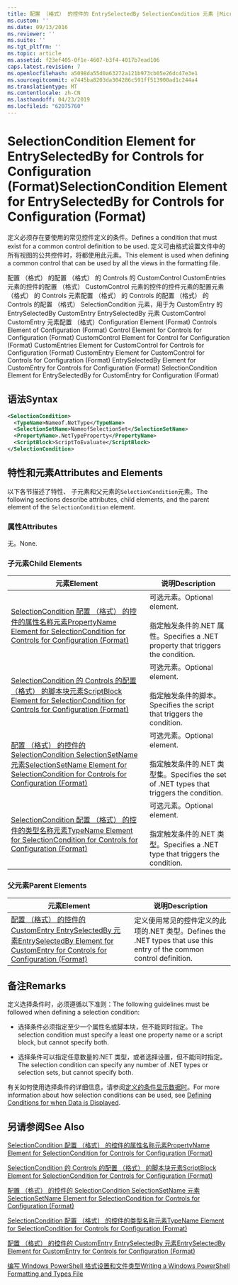 ```yaml
---
title: 配置 （格式） 的控件的 EntrySelectedBy SelectionCondition 元素 |Microsoft Docs
ms.custom: ''
ms.date: 09/13/2016
ms.reviewer: ''
ms.suite: ''
ms.tgt_pltfrm: ''
ms.topic: article
ms.assetid: f23ef405-0f1e-4607-b3f4-4017b7ead106
caps.latest.revision: 7
ms.openlocfilehash: a5098da55d0a63272a121b973cb05e26dc47e3e1
ms.sourcegitcommit: e7445ba8203da304286c591ff513900ad1c244a4
ms.translationtype: MT
ms.contentlocale: zh-CN
ms.lasthandoff: 04/23/2019
ms.locfileid: "62075760"
---
```

# <a name="selectioncondition-element-for-entryselectedby-for-controls-for-configuration-format"></a><span data-ttu-id="ef102-102">SelectionCondition Element for EntrySelectedBy for Controls for Configuration (Format)</span><span class="sxs-lookup"><span data-stu-id="ef102-102">SelectionCondition Element for EntrySelectedBy for Controls for Configuration (Format)</span></span>

<span data-ttu-id="ef102-103">定义必须存在要使用的常见控件定义的条件。</span><span class="sxs-lookup"><span data-stu-id="ef102-103">Defines a condition that must exist for a common control definition to be used.</span></span> <span data-ttu-id="ef102-104">定义可由格式设置文件中的所有视图的公共控件时，将都使用此元素。</span><span class="sxs-lookup"><span data-stu-id="ef102-104">This element is used when defining a common control that can be used by all the views in the formatting file.</span></span>

<span data-ttu-id="ef102-105">配置 （格式） 的配置 （格式） 的 Controls 的 CustomControl CustomEntries 元素的控件的配置 （格式） CustomControl 元素的控件的控件元素的配置元素 （格式） 的 Controls 元素配置 （格式） 的 Controls 的配置 （格式） 的 Controls 的配置 （格式） SelectionCondition 元素，用于为 CustomEntry 的 EntrySelectedBy CustomEntry EntrySelectedBy 元素 CustomControl CustomEntry 元素配置 （格式）</span><span class="sxs-lookup"><span data-stu-id="ef102-105">Configuration Element (Format) Controls Element of Configuration (Format) Control Element for Controls for Configuration (Format) CustomControl Element for Control for Configuration (Format) CustomEntries Element for CustomControl for Controls for Configuration (Format) CustomEntry Element for CustomControl for Controls for Configuration (Format) EntrySelectedBy Element for CustomEntry for Controls for Configuration (Format) SelectionCondition Element for EntrySelectedBy for CustomEntry for Configuration (Format)</span></span>

## <a name="syntax"></a><span data-ttu-id="ef102-106">语法</span><span class="sxs-lookup"><span data-stu-id="ef102-106">Syntax</span></span>

```xml
<SelectionCondition>
  <TypeName>Nameof.NetType</TypeName>
  <SelectionSetName>NameofSelectionSet</SelectionSetName>
  <PropertyName>.NetTypeProperty</PropertyName>
  <ScriptBlock>ScriptToEvaluate</ScriptBlock>
</SelectionCondition>
```

## <a name="attributes-and-elements"></a><span data-ttu-id="ef102-107">特性和元素</span><span class="sxs-lookup"><span data-stu-id="ef102-107">Attributes and Elements</span></span>

<span data-ttu-id="ef102-108">以下各节描述了特性、 子元素和父元素的`SelectionCondition`元素。</span><span class="sxs-lookup"><span data-stu-id="ef102-108">The following sections describe attributes, child elements, and the parent element of the `SelectionCondition` element.</span></span>

### <a name="attributes"></a><span data-ttu-id="ef102-109">属性</span><span class="sxs-lookup"><span data-stu-id="ef102-109">Attributes</span></span>

<span data-ttu-id="ef102-110">无。</span><span class="sxs-lookup"><span data-stu-id="ef102-110">None.</span></span>

### <a name="child-elements"></a><span data-ttu-id="ef102-111">子元素</span><span class="sxs-lookup"><span data-stu-id="ef102-111">Child Elements</span></span>

|<span data-ttu-id="ef102-112">元素</span><span class="sxs-lookup"><span data-stu-id="ef102-112">Element</span></span>|<span data-ttu-id="ef102-113">说明</span><span class="sxs-lookup"><span data-stu-id="ef102-113">Description</span></span>|
|-------------|-----------------|
|[<span data-ttu-id="ef102-114">SelectionCondition 配置 （格式） 的控件的属性名称元素</span><span class="sxs-lookup"><span data-stu-id="ef102-114">PropertyName Element for SelectionCondition for Controls for Configuration (Format)</span></span>](./propertyname-element-for-selectioncondition-for-controls-for-configuration-format.md)|<span data-ttu-id="ef102-115">可选元素。</span><span class="sxs-lookup"><span data-stu-id="ef102-115">Optional element.</span></span><br /><br /> <span data-ttu-id="ef102-116">指定触发条件的.NET 属性。</span><span class="sxs-lookup"><span data-stu-id="ef102-116">Specifies a .NET property that triggers the condition.</span></span>|
|[<span data-ttu-id="ef102-117">SelectionCondition 的 Controls 的配置 （格式） 的脚本块元素</span><span class="sxs-lookup"><span data-stu-id="ef102-117">ScriptBlock Element for SelectionCondition for Controls for Configuration (Format)</span></span>](./scriptblock-element-for-selectioncondition-for-controls-for-configuration-format.md)|<span data-ttu-id="ef102-118">可选元素。</span><span class="sxs-lookup"><span data-stu-id="ef102-118">Optional element.</span></span><br /><br /> <span data-ttu-id="ef102-119">指定触发条件的脚本。</span><span class="sxs-lookup"><span data-stu-id="ef102-119">Specifies the script that triggers the condition.</span></span>|
|[<span data-ttu-id="ef102-120">配置 （格式） 的控件的 SelectionCondition SelectionSetName 元素</span><span class="sxs-lookup"><span data-stu-id="ef102-120">SelectionSetName Element for SelectionCondition for Controls for Configuration (Format)</span></span>](./selectionsetname-element-for-selectioncondition-for-controls-for-configuration-format.md)|<span data-ttu-id="ef102-121">可选元素。</span><span class="sxs-lookup"><span data-stu-id="ef102-121">Optional element.</span></span><br /><br /> <span data-ttu-id="ef102-122">指定触发条件的.NET 类型集。</span><span class="sxs-lookup"><span data-stu-id="ef102-122">Specifies the set of .NET types that triggers the condition.</span></span>|
|[<span data-ttu-id="ef102-123">SelectionCondition 配置 （格式） 的控件的类型名称元素</span><span class="sxs-lookup"><span data-stu-id="ef102-123">TypeName Element for SelectionCondition for Controls for Configuration (Format)</span></span>](./typename-element-for-selectioncondition-for-controls-for-configuration-format.md)|<span data-ttu-id="ef102-124">可选元素。</span><span class="sxs-lookup"><span data-stu-id="ef102-124">Optional element.</span></span><br /><br /> <span data-ttu-id="ef102-125">指定触发条件的.NET 类型。</span><span class="sxs-lookup"><span data-stu-id="ef102-125">Specifies a .NET type that triggers the condition.</span></span>|

### <a name="parent-elements"></a><span data-ttu-id="ef102-126">父元素</span><span class="sxs-lookup"><span data-stu-id="ef102-126">Parent Elements</span></span>

|<span data-ttu-id="ef102-127">元素</span><span class="sxs-lookup"><span data-stu-id="ef102-127">Element</span></span>|<span data-ttu-id="ef102-128">说明</span><span class="sxs-lookup"><span data-stu-id="ef102-128">Description</span></span>|
|-------------|-----------------|
|[<span data-ttu-id="ef102-129">配置 （格式） 的控件的 CustomEntry EntrySelectedBy 元素</span><span class="sxs-lookup"><span data-stu-id="ef102-129">EntrySelectedBy Element for CustomEntry for Controls for Configuration (Format)</span></span>](./entryselectedby-element-for-customentry-for-controls-for-configuration-format.md)|<span data-ttu-id="ef102-130">定义使用常见的控件定义的此项的.NET 类型。</span><span class="sxs-lookup"><span data-stu-id="ef102-130">Defines the .NET types that use this entry of the common control definition.</span></span>|

## <a name="remarks"></a><span data-ttu-id="ef102-131">备注</span><span class="sxs-lookup"><span data-stu-id="ef102-131">Remarks</span></span>

<span data-ttu-id="ef102-132">定义选择条件时，必须遵循以下准则：</span><span class="sxs-lookup"><span data-stu-id="ef102-132">The following guidelines must be followed when defining a selection condition:</span></span>

- <span data-ttu-id="ef102-133">选择条件必须指定至少一个属性名或脚本块，但不能同时指定。</span><span class="sxs-lookup"><span data-stu-id="ef102-133">The selection condition must specify a least one property name or a script block, but cannot specify both.</span></span>

- <span data-ttu-id="ef102-134">选择条件可以指定任意数量的.NET 类型，或者选择设置，但不能同时指定。</span><span class="sxs-lookup"><span data-stu-id="ef102-134">The selection condition can specify any number of .NET types or selection sets, but cannot specify both.</span></span>

<span data-ttu-id="ef102-135">有关如何使用选择条件的详细信息，请参阅[定义的条件显示数据时](./defining-conditions-for-displaying-data.md)。</span><span class="sxs-lookup"><span data-stu-id="ef102-135">For more information about how selection conditions can be used, see [Defining Conditions for when Data is Displayed](./defining-conditions-for-displaying-data.md).</span></span>

## <a name="see-also"></a><span data-ttu-id="ef102-136">另请参阅</span><span class="sxs-lookup"><span data-stu-id="ef102-136">See Also</span></span>

[<span data-ttu-id="ef102-137">SelectionCondition 配置 （格式） 的控件的属性名称元素</span><span class="sxs-lookup"><span data-stu-id="ef102-137">PropertyName Element for SelectionCondition for Controls for Configuration (Format)</span></span>](./propertyname-element-for-selectioncondition-for-controls-for-configuration-format.md)

[<span data-ttu-id="ef102-138">SelectionCondition 的 Controls 的配置 （格式） 的脚本块元素</span><span class="sxs-lookup"><span data-stu-id="ef102-138">ScriptBlock Element for SelectionCondition for Controls for Configuration (Format)</span></span>](./scriptblock-element-for-selectioncondition-for-controls-for-configuration-format.md)

[<span data-ttu-id="ef102-139">配置 （格式） 的控件的 SelectionCondition SelectionSetName 元素</span><span class="sxs-lookup"><span data-stu-id="ef102-139">SelectionSetName Element for SelectionCondition for Controls for Configuration (Format)</span></span>](./selectionsetname-element-for-selectioncondition-for-controls-for-configuration-format.md)

[<span data-ttu-id="ef102-140">SelectionCondition 配置 （格式） 的控件的类型名称元素</span><span class="sxs-lookup"><span data-stu-id="ef102-140">TypeName Element for SelectionCondition for Controls for Configuration (Format)</span></span>](./typename-element-for-selectioncondition-for-controls-for-configuration-format.md)

[<span data-ttu-id="ef102-141">配置 （格式） 的控件的 CustomEntry EntrySelectedBy 元素</span><span class="sxs-lookup"><span data-stu-id="ef102-141">EntrySelectedBy Element for CustomEntry for Controls for Configuration (Format)</span></span>](./entryselectedby-element-for-customentry-for-controls-for-configuration-format.md)

[<span data-ttu-id="ef102-142">编写 Windows PowerShell 格式设置和文件类型</span><span class="sxs-lookup"><span data-stu-id="ef102-142">Writing a Windows PowerShell Formatting and Types File</span></span>](./writing-a-powershell-formatting-file.md)
